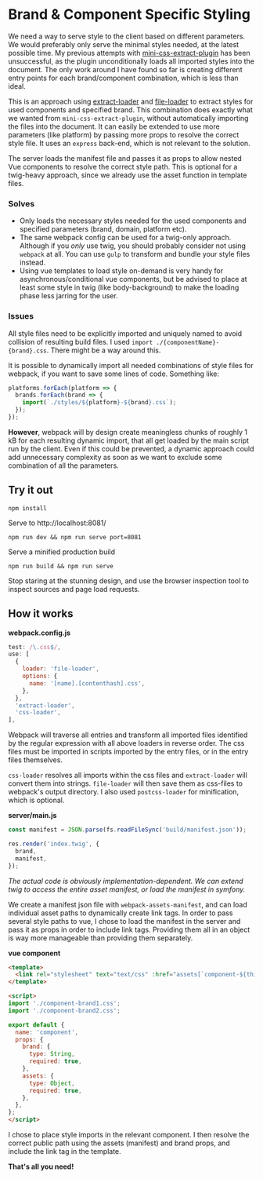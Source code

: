 # Brand & Component Specific Styling

We need a way to serve style to the client based on different parameters. We would preferably only serve the minimal styles needed, at the latest possible time. My previous attempts with [mini-css-extract-plugin](https://github.com/webpack-contrib/mini-css-extract-plugin) has been unsuccessful, as the plugin unconditionally loads all imported styles into the document. The only work around I have found so far is creating different entry points for each brand/component combination, which is less than ideal.

This is an approach using [extract-loader](https://github.com/peerigon/extract-loader) and [file-loader](https://github.com/webpack-contrib/file-loader) to extract styles for used components and specified brand. This combination does exactly what we wanted from `mini-css-extract-plugin`, without automatically importing the files into the document. It can easily be extended to use more parameters (like platform) by passing more props to resolve the correct style file. It uses an `express` back-end, which is not relevant to the solution.

The server loads the manifest file and passes it as props to allow nested Vue components to resolve the correct style path. This is optional for a twig-heavy approach, since we already use the asset function in template files.

### Solves
* Only loads the necessary styles needed for the used components and specified parameters (brand, domain, platform etc).
* The same webpack config can be used for a twig-only approach. Although if you *only* use twig, you should probably consider not using `webpack` at all. You can use `gulp` to transform and bundle your style files instead.
* Using vue templates to load style on-demand is very handy for asynchronous/conditional vue components, but be advised to place at least some style in twig (like body-background) to make the loading phase less jarring for the user.

### Issues
All style files need to be explicitly imported and uniquely named to avoid collision of resulting build files. I used `import ./{componentName}-{brand}.css`. There might be a way around this.

It is possible to dynamically import all needed combinations of style files for webpack, if you want to save some lines of code. Something like:

```javascript
platforms.forEach(platform => {
  brands.forEach(brand => {
    import(`./styles/${platform}-${brand}.css`);
  });
});
```
**However**, webpack will by design create meaningless chunks of roughly 1 kB for each resulting dynamic import, that all get loaded by the main script run by the client. Even if this could be prevented, a dynamic approach could add unnecessary complexity as soon as we want to exclude some combination of all the parameters.

## Try it out
```
npm install
```
Serve to http://localhost:8081/
```
npm run dev && npm run serve port=8081
```
Serve a minified production build
```
npm run build && npm run serve
```
Stop staring at the stunning design, and use the browser inspection tool to inspect sources and page load requests.

## How it works
**webpack.config.js**
```javascript
test: /\.css$/,
use: [
  {
    loader: 'file-loader',
    options: {
      name: '[name].[contenthash].css',
    },
  },
  'extract-loader',
  'css-loader',
],
```
Webpack will traverse all entries and transform all imported files identified by the regular expression with all above loaders in reverse order. The css files must be imported in scripts imported by the entry files, or in the entry files themselves. 

`css-loader` resolves all imports within the css files and `extract-loader` will convert them into strings. `file-loader` will then save them as css-files to webpack's output directory. I also used `postcss-loader` for minification, which is optional.

**server/main.js**
```javascript
const manifest = JSON.parse(fs.readFileSync('build/manifest.json'));

res.render('index.twig', {
  brand,
  manifest,
});
```
*The actual code is obviously implementation-dependent. We can extend twig to access the entire asset manifest, or load the manifest in symfony.*

We create a manifest json file with `webpack-assets-manifest`, and can load individual asset paths to dynamically create link tags. In order to pass several style paths to vue, I chose to load the manifest in the server and pass it as props in order to include link tags. Providing them all in an object is way more manageable than providing them separately.

**vue component**
```html
<template>
  <link rel="stylesheet" text="text/css" :href="assets[`component-${this.brand}.css`]">
</template>

<script>
import './component-brand1.css';
import './component-brand2.css';

export default {
  name: 'component',
  props: {
    brand: {
      type: String,
      required: true,
    },
    assets: {
      type: Object,
      required: true,
    },
  },
};
</script>
```
I chose to place style imports in the relevant component. I then resolve the correct public path using the assets (manifest) and brand props, and include the link tag in the template.

**That's all you need!**